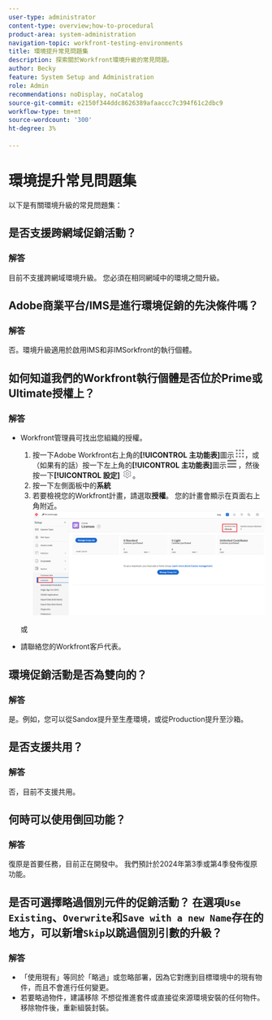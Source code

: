 ```yaml
---
user-type: administrator
content-type: overview;how-to-procedural
product-area: system-administration
navigation-topic: workfront-testing-environments
title: 環境提升常見問題集
description: 探索關於Workfront環境升級的常見問題。
author: Becky
feature: System Setup and Administration
role: Admin
recommendations: noDisplay, noCatalog
source-git-commit: e2150f344ddc8626389afaaccc7c394f61c2dbc9
workflow-type: tm+mt
source-wordcount: '300'
ht-degree: 3%

---
```


# 環境提升常見問題集

以下是有關環境升級的常見問題集：

## 是否支援跨網域促銷活動？

### 解答

目前不支援跨網域環境升級。 您必須在相同網域中的環境之間升級。

## Adobe商業平台/IMS是進行環境促銷的先決條件嗎？

### 解答

否。環境升級適用於啟用IMS和非IMSorkfront的執行個體。

## 如何知道我們的Workfront執行個體是否位於Prime或Ultimate授權上？

### 解答

* Workfront管理員可找出您組織的授權。

   1. 按一下Adobe Workfront右上角的&#x200B;**[!UICONTROL 主功能表]**&#x200B;圖示![主功能表](/help/_includes/assets/main-menu-icon.png)，或（如果有的話）按一下左上角的&#x200B;**[!UICONTROL 主功能表]**&#x200B;圖示![主功能表](/help/_includes/assets/main-menu-icon-left-nav.png)，然後按一下&#x200B;**[!UICONTROL 設定]** ![設定圖示](/help/_includes/assets/gear-icon-setup.png)。
   1. 按一下左側面板中的&#x200B;**系統**
   1. 若要檢視您的Workfront計畫，請選取&#x200B;**授權**。
您的計畫會顯示在頁面右上角附近。
      ![](assets/locate-plan.png)

  或
* 請聯絡您的Workfront客戶代表。

## 環境促銷活動是否為雙向的？

### 解答

是。例如，您可以從Sandox提升至生產環境，或從Production提升至沙箱。

## 是否支援共用？

### 解答

否，目前不支援共用。

## 何時可以使用倒回功能？

### 解答

復原是首要任務，目前正在開發中。 我們預計於2024年第3季或第4季發佈復原功能。

## 是否可選擇略過個別元件的促銷活動？ 在選項`Use Existing`、`Overwrite`和`Save with a new Name`存在的地方，可以新增`Skip`以跳過個別引數的升級？

### 解答


* 「使用現有」等同於「略過」或忽略部署，因為它對應到目標環境中的現有物件，而且不會進行任何變更。
* 若要略過物件，建議移除
不想從推進套件或直接從來源環境安裝的任何物件。 移除物件後，重新組裝封裝。

